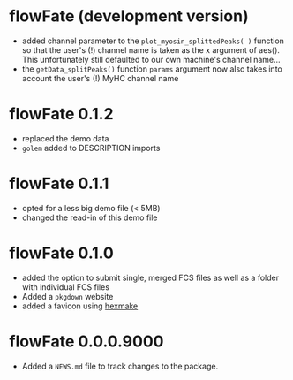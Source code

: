 # flowFate (development version)
- added channel parameter to the `plot_myosin_splittedPeaks( )` function so that the user's (!) channel name is taken as the x argument of aes(). This unfortunately still defaulted to our own machine's channel name...
- the `getData_splitPeaks()` function `params` argument now also takes into account the user's (!) MyHC channel name

# flowFate 0.1.2
- replaced the demo data
- `golem` added to DESCRIPTION imports

# flowFate 0.1.1

- opted for a less big demo file (< 5MB)
- changed the read-in of this demo file

# flowFate 0.1.0

- added the option to submit single, merged FCS files as well as a folder with individual FCS files
- Added a `pkgdown` website
- added a favicon using [hexmake](https://connect.thinkr.fr/hexmake/)

# flowFate 0.0.0.9000

* Added a `NEWS.md` file to track changes to the package.
